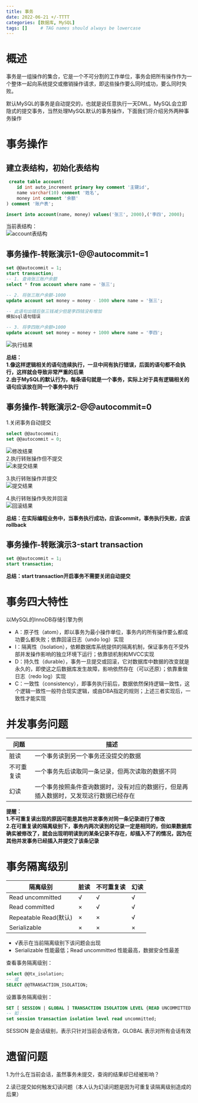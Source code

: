 ```yaml
---
title: 事务
date: 2022-06-21 +/-TTTT
categories: [数据库, MySQL]
tags: []     # TAG names should always be lowercase
---
```


# 概述
事务是一组操作的集合，它是一个不可分割的工作单位，事务会把所有操作作为一个整体一起向系统提交或撤销操作请求，即这些操作要么同时成功，要么同时失败。

默认MySQL的事务是自动提交的，也就是说任意执行一天DML，MySQL会立即隐式的提交事务，当然处理MySQL默认的事务操作，下面我们将介绍另外两种事务操作

# 事务操作
## 建立表结构，初始化表结构
```sql
 create table account(
    id int auto_increment primary key comment '主键id',
    name varchar(10) comment '姓名',
    money int comment '余额'
) comment '账户表';

insert into account(name, money) values('张三', 2000),('李四', 2000);
```

当前表结构：<br>
![account表结构](/blog/202206211524131.png "account表结构")

## 事务操作-转账演示1-@@autocommit=1
```sql
set @@autocommit = 1;
start transaction;
-- 1. 查询张三账户余额
select * from account where name = '张三';

-- 2. 将张三账户余额-1000
update account set money = money - 1000 where name = '张三';

-- 此语句出错后张三钱减少但是李四钱没有增加
模拟sql语句错误

-- 3. 将李四账户余额+1000
update account set money = money + 1000 where name = '李四';
```

![执行结果](/blog/202206211548870.png "执行结果")

**总结：<br>
1.像这样逻辑相关的语句连续执行，一旦中间有执行错误，后面的语句都不会执行，这样就会导致非常严重的后果<br>
2.由于MySQL的默认行为，每条语句就是一个事务，实际上对于具有逻辑相关的语句应该放在同一个事务中执行**

## 事务操作-转账演示2-@@autocommit=0
1.关闭事务自动提交<br>
```sql
select @@autocommit;
set @@autocommit = 0;
```

![修改结果](/blog/202206211558987.png "修改结果")<br>
2.执行转账操作但不提交<br>
![未提交结果](/blog/202206211618755.png "未提交结果")

3.执行转账操作并提交<br>
![提交结果](/blog/202206211620938.png "提交结果")

4.执行转账操作失败并回滚<br>
![回滚结果](/blog/202206211626377.png "回滚结果")


**总结：在实际编程业务中，当事务执行成功，应该commit，事务执行失败，应该rollback**

## 事务操作-转账演示3-start transaction
```sql
set @@autocommit = 1;
start transaction;
```
**总结：start transaction开启事务不需要关闭自动提交**

# 事务四大特性
以MySQL的InnoDB存储引擎为例

- A：原子性（atom），即以事务为最小操作单位，事务内的所有操作要么都成功要么都失败；依靠回滚日志（undo log）实现
- I：隔离性（Isolation），依赖数据库系统提供的隔离机制，保证事务在不受外部并发操作影响的独立环境下运行；依靠锁机制和MVCC实现
- D：持久性（durable），事务一旦提交或回滚，它对数据库中数据的改变就是永久的，即使这之后数据库发生故障，影响依然存在（可以还原）；依靠重做日志（redo log）实现
- C：一致性（consistency），即事务执行前后，数据依然保持逻辑一致性，这个逻辑一致性一般符合现实逻辑，或由DBA指定的规则；上述三者实现后，一致性才能实现

# 并发事务问题

| 问题  | 描述  |
| ------------ | ------------ |
| 脏读  | 一个事务读到另一个事务还没提交的数据  |
| 不可重复读  | 一个事务先后读取同一条记录，但两次读取的数据不同  |
| 幻读  | 一个事务按照条件查询数据时，没有对应的数据行，但是再插入数据时，又发现这行数据已经存在  |

**提醒：<br>
1.不可重复读出现的原因可能是其他并发事务对同一条记录进行了修改<br>
2.在可重复读的隔离级别下，事务内两次读到的记录一定是相同的，但如果数据库确实被修改了，就会出现明明读到的某条记录不存在，却插入不了的情况，因为在其他并发事务已经插入并提交了该条记录**

# 事务隔离级别

| 隔离级别  | 脏读  | 不可重复读  | 幻读  |
| ------------ | ------------ | ------------ | ------------ |
| Read uncommitted  | √  | √  | √  |
| Read committed  | ×  | √  | √  |
| Repeatable Read(默认)  | ×  | ×  | √  |
| Serializable  | ×  | ×  | ×  |

- √表示在当前隔离级别下该问题会出现
- Serializable 性能最低；Read uncommitted 性能最高，数据安全性最差
  
查看事务隔离级别：<br>
```sql
select @@tx_isolation;
-- 或
SELECT @@TRANSACTION_ISOLATION;
```

设置事务隔离级别：<br>
```sql
SET [ SESSION | GLOBAL ] TRANSACTION ISOLATION LEVEL {READ UNCOMMITTED | READ COMMITTED | REPEATABLE READ | SERIALIZABLE };
-- 如：
set session transaction isolation level read uncommitted;
```

SESSION 是会话级别，表示只针对当前会话有效，GLOBAL 表示对所有会话有效

# 遗留问题
1.为什么在当前会话，虽然事务未提交，查询的结果却已经被影响？

2.读已提交如何触发幻读问题（本人认为幻读问题是因为可重复读隔离级别造成的后果）